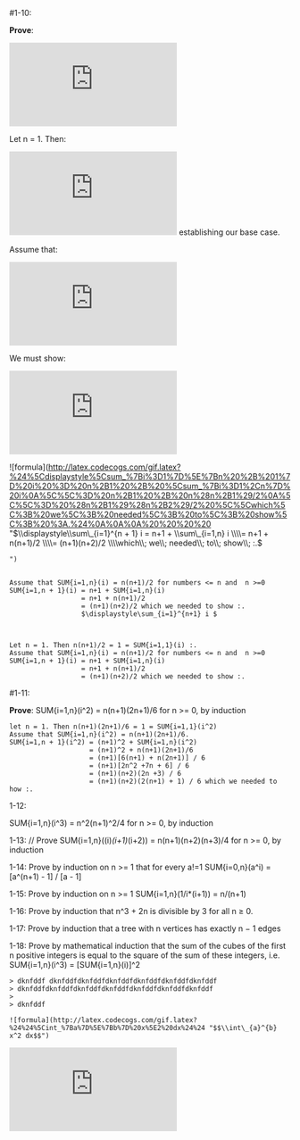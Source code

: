 #1-10: 
 
__Prove__:  

![formula](http://latex.codecogs.com/gif.latex?%24%5Cdisplaystyle%5Csum_%7Bi%3D1%7D%5E%7Bn%7D%20i%20%3D%20n%28n%2B1%29/2%5C%3B%5C%3B%20%20for%5C%3B%5C%3B%20n%20%3E%3D%200%2C%5C%3B%5C%3B%20by%5C%3B%20induction%24 "$\\displaystyle\\sum\_{i=1}^{n} i = n(n+1)/2\\;\\;  for\\;\\; n >= 0,\\;\\; by\\; induction$")

Let n = 1. Then:

![formula](http://latex.codecogs.com/gif.latex?%24n%28n%2B1%29/2%20%3D%201%20%3D%20%5Cdisplaystyle%5Csum_%7Bi%3D1%7D%5E%7B1%7D%20i%20 "$n(n+1)/2 = 1 = \\displaystyle\\sum\_{i=1}^{1} i ")
establishing our base case.

Assume that:

![formula](http://latex.codecogs.com/gif.latex?%24%5Cdisplaystyle%5Csum_%7Bi%3D1%7D%5E%7Bn%7D%20i%20%3D%20n%28n%2B1%29/2%5C%3B%5C%3B%5C%3B%20%20for%5C%3B%20n%20%3C%3D%20k%2C%5C%3B%5C%3B%5C%3B%20%24 "$\\displaystyle\\sum\_{i=1}^{n} i = n(n+1)/2\\;\\;\\;  for\\; n <= k,\\;\\;\\; $")

We must show:

![formula](http://latex.codecogs.com/gif.latex?%24%5Cdisplaystyle%5Csum_%7Bi%3D1%7D%5E%7Bn%20%2B%201%7D%20i%20%3D%20%28n%2B1%29%28n%2B2%29/2%5C%3B%5C%3B%5C%3B%20%24 "$\\displaystyle\\sum\_{i=1}^{n + 1} i = (n+1)(n+2)/2\\;\\;\\; $")

![formula](http://latex.codecogs.com/gif.latex?%24%5Cdisplaystyle%5Csum_%7Bi%3D1%7D%5E%7Bn%20%2B%201%7D%20i%20%3D%20n%2B1%20%2B%20%5Csum_%7Bi%3D1%2Cn%7D%20i%0A%5C%5C%3D%20n%2B1%20%2B%20n%28n%2B1%29/2%0A%5C%5C%3D%20%28n%2B1%29%28n%2B2%29/2%20%5C%5Cwhich%5C%3B%20we%5C%3B%20needed%5C%3B%20to%5C%3B%20show%5C%3B%20%3A.%24%0A%0A%0A%20%20%20%20 "$\\displaystyle\\sum\_{i=1}^{n + 1} i = n+1 + \\sum\_{i=1,n} i
\\\\= n+1 + n(n+1)/2
\\\\= (n+1)(n+2)/2 \\\\which\\; we\\; needed\\; to\\; show\\; :.$


    ")


    Assume that SUM{i=1,n}(i) = n(n+1)/2 for numbers <= n and  n >=0 
    SUM{i=1,n + 1}(i) = n+1 + SUM{i=1,n}(i)
                      = n+1 + n(n+1)/2
                      = (n+1)(n+2)/2 which we needed to show :.
                      $\displaystyle\sum_{i=1}^{n+1} i $


    
    Let n = 1. Then n(n+1)/2 = 1 = SUM{i=1,1}(i) :.
    Assume that SUM{i=1,n}(i) = n(n+1)/2 for numbers <= n and  n >=0 
    SUM{i=1,n + 1}(i) = n+1 + SUM{i=1,n}(i)
                      = n+1 + n(n+1)/2
                      = (n+1)(n+2)/2 which we needed to show :.

#1-11: 

__Prove__:  SUM{i=1,n}(i^2) = n(n+1)(2n+1)/6 for n >= 0, by induction
    
    let n = 1. Then n(n+1)(2n+1)/6 = 1 = SUM{i=1,1}(i^2)
    Assume that SUM{i=1,n}(i^2) = n(n+1)(2n+1)/6.
    SUM{i=1,n + 1}(i^2) = (n+1)^2 + SUM{i=1,n}(i^2)
                        = (n+1)^2 + n(n+1)(2n+1)/6
                        = (n+1)[6(n+1) + n(2n+1)] / 6
                        = (n+1)[2n^2 +7n + 6] / 6
                        = (n+1)(n+2)(2n +3) / 6
                        = (n+1)(n+2)(2(n+1) + 1) / 6 which we needed to how :.



1-12: 

 SUM{i=1,n}(i^3) = n^2(n+1)^2/4 for n >= 0, by induction

1-13: // Prove SUM{i=1,n}((i)*(i+1)*(i+2)) = n(n+1)(n+2)(n+3)/4 for n >= 0, by induction
 
1-14: 
Prove by induction on n >= 1 that for every a!=1
  SUM{i=0,n}(a^i) = [a^(n+1) - 1] / [a - 1]

1-15: Prove by induction on n >= 1 
  SUM{i=1,n}(1/i*(i+1)) = n/(n+1)

1-16: Prove by induction that n^3 + 2n is divisible by 3 for all n ≥ 0.

1-17: Prove by induction that a tree with n vertices has exactly n − 1 edges

1-18: Prove by mathematical induction that the sum of the cubes of the first n
positive integers is equal to the square of the sum of these integers, i.e.
	SUM{i=1,n}(i^3) = [SUM{i=1,n}(i)]^2 


    > dknfddf dknfddfdknfddfdknfddfdknfddfdknfddfdknfddf
    > dknfddfdknfddfdknfddfdknfddfdknfddfdknfddfdknfddf
    > 
    > dknfddf

    ![formula](http://latex.codecogs.com/gif.latex?%24%24%5Cint_%7Ba%7D%5E%7Bb%7D%20x%5E2%20dx%24%24 "$$\\int\_{a}^{b} x^2 dx$$")





![formula](http://latex.codecogs.com/gif.latex?%24%24%5Cint_%7Ba%7D%5E%7Bb%7D%20x%5E2%20dx%24%24 "$$\\int\_{a}^{b} x^2 dx$$")